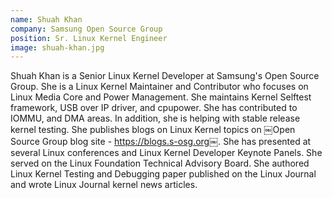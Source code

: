 ```yaml
---
name: Shuah Khan
company: Samsung Open Source Group
position: Sr. Linux Kernel Engineer
image: shuah-khan.jpg
---
```

Shuah Khan is a Senior Linux Kernel Developer at Samsung's Open Source Group. She is a Linux Kernel Maintainer and Contributor who focuses on Linux Media Core and Power Management. She maintains Kernel Selftest framework, USB over IP driver, and cpupower. She has contributed to IOMMU, and DMA areas. In addition, she is helping with stable release kernel testing. She publishes blogs on Linux Kernel topics on ￼Open Source Group blog site - https://blogs.s-osg.org￼. She has presented at several Linux conferences and Linux Kernel Developer Keynote Panels. She served on the Linux Foundation Technical Advisory Board. She authored Linux Kernel Testing and Debugging paper published on the Linux Journal and wrote Linux Journal kernel news articles.

